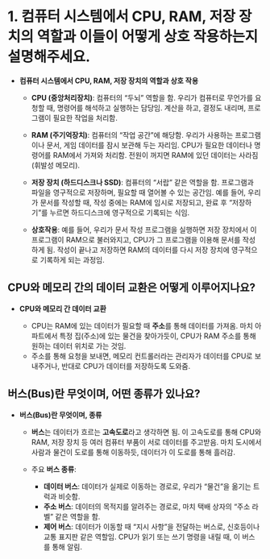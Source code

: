 #  1. 컴퓨터 시스템에서 CPU, RAM, 저장 장치의 역할과 이들이 어떻게 상호 작용하는지 설명해주세요. 

- **컴퓨터 시스템에서 CPU, RAM, 저장 장치의 역할과 상호 작용**
    
    - **CPU (중앙처리장치)**: 컴퓨터의 “두뇌” 역할을 함. 우리가 컴퓨터로 무언가를 요청할 때, 명령어를 해석하고 실행하는 담당임. 계산을 하고, 결정도 내리며, 프로그램이 필요한 작업을 처리함.
        
    - **RAM (주기억장치)**: 컴퓨터의 “작업 공간”에 해당함. 우리가 사용하는 프로그램이나 문서, 게임 데이터를 잠시 보관해 두는 자리임. CPU가 필요한 데이터나 명령어를 RAM에서 가져와 처리함. 전원이 꺼지면 RAM에 있던 데이터는 사라짐(휘발성 메모리).
        
    - **저장 장치 (하드디스크나 SSD)**: 컴퓨터의 “서랍” 같은 역할을 함. 프로그램과 파일을 영구적으로 저장하며, 필요할 때 열어볼 수 있는 공간임. 예를 들어, 우리가 문서를 작성할 때, 작성 중에는 RAM에 임시로 저장되고, 완료 후 “저장하기”를 누르면 하드디스크에 영구적으로 기록되는 식임.
        
    - **상호작용**: 예를 들어, 우리가 문서 작성 프로그램을 실행하면 저장 장치에서 이 프로그램이 RAM으로 불러와지고, CPU가 그 프로그램을 이용해 문서를 작성하게 됨. 작성이 끝나고 저장하면 RAM의 데이터를 다시 저장 장치에 영구적으로 기록하게 되는 과정임.

## CPU와 메모리 간의 데이터 교환은 어떻게 이루어지나요?

- **CPU와 메모리 간 데이터 교환**
    
    - CPU는 RAM에 있는 데이터가 필요할 때 **주소**를 통해 데이터를 가져옴. 마치 아파트에서 특정 집(주소)에 있는 물건을 찾아가듯이, CPU가 RAM 주소를 통해 원하는 데이터 위치로 가는 것임.
    - 주소를 통해 요청을 보내면, 메모리 컨트롤러라는 관리자가 데이터를 CPU로 보내주거나, 반대로 CPU가 데이터를 저장하도록 도와줌.

## 버스(Bus)란 무엇이며, 어떤 종류가 있나요?

- **버스(Bus)란 무엇이며, 종류**
    
    - **버스**는 데이터가 흐르는 **고속도로**라고 생각하면 됨. 이 고속도로를 통해 CPU와 RAM, 저장 장치 등 여러 컴퓨터 부품이 서로 데이터를 주고받음. 마치 도시에서 사람과 물건이 도로를 통해 이동하듯, 데이터가 이 도로를 통해 흘러감.
        
    - 주요 **버스 종류**:
        
        - **데이터 버스**: 데이터가 실제로 이동하는 경로로, 우리가 “물건”을 옮기는 트럭과 비슷함.
        - **주소 버스**: 데이터의 목적지를 알려주는 경로로, 마치 택배 상자의 “주소 라벨” 같은 역할을 함.
        - **제어 버스**: 데이터가 이동할 때 “지시 사항”을 전달하는 버스로, 신호등이나 교통 표지판 같은 역할임. CPU가 읽기 또는 쓰기 명령을 내릴 때, 이 버스를 통해 알림.

